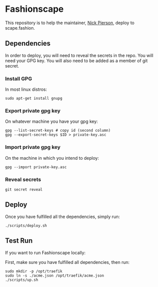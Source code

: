 # Fashionscape

This repository is to help the maintainer, [Nick Pierson](https://nick.exposed),
deploy to scape.fashion.

## Dependencies

In order to deploy, you will need to reveal the secrets in the repo.
You will need your GPG key.
You will also need to be added as a member of git secret.

### Install GPG

In most linux distros:

```
sudo apt-get install gnupg
```

### Export private gpg key

On whatever machine you have your gpg key:

```
gpg --list-secret-keys # copy id (second column)
gpg --export-secret-keys $ID > private-key.asc
```

### Import private gpg key

On the machine in which you intend to deploy:

```
gpg --import private-key.asc
```

### Reveal secrets

```
git secret reveal
```

## Deploy

Once you have fulfilled all the dependencies, simply run:

```
./scripts/deploy.sh
```

## Test Run

If you want to run Fashionscape locally:

First, make sure you have fulfilled all dependencies, then run:

```
sudo mkdir -p /opt/traefik
sudo ln -s ./acme.json /opt/traefik/acme.json
./scripts/up.sh
```
